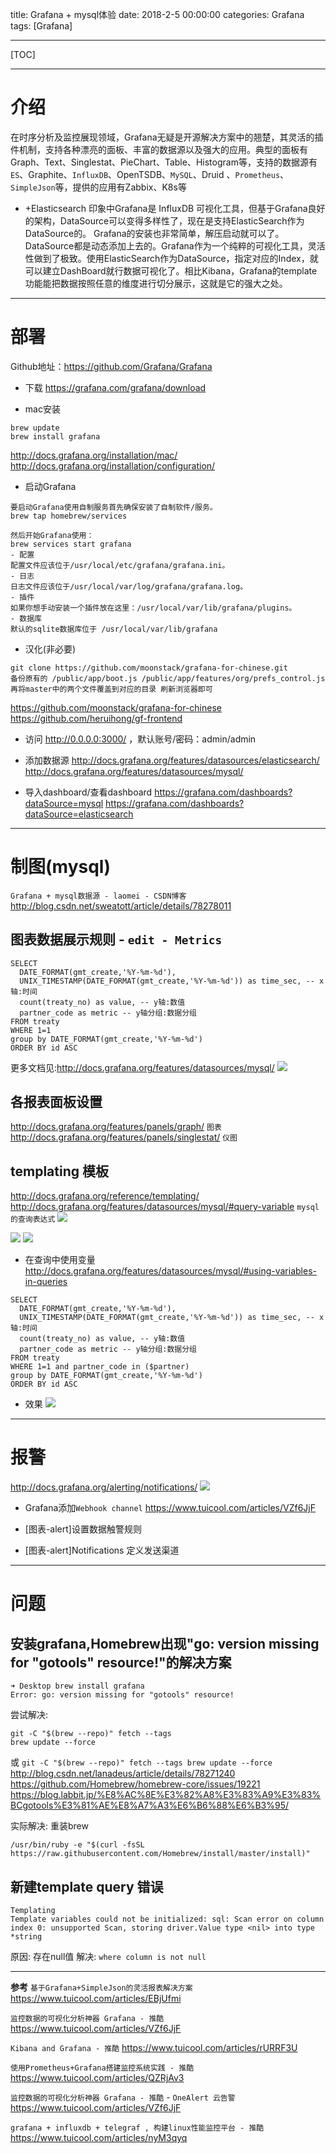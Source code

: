 title: Grafana + mysql体验
date: 2018-2-5 00:00:00
categories: Grafana
tags: [Grafana]

---
[TOC]

---
# 介绍
在时序分析及监控展现领域，Grafana无疑是开源解决方案中的翘楚，其灵活的插件机制，支持各种漂亮的面板、丰富的数据源以及强大的应用。典型的面板有Graph、Text、Singlestat、PieChart、Table、Histogram等，支持的数据源有`ES`、Graphite、`InfluxDB`、OpenTSDB、`MySQL`、Druid 、`Prometheus`、`SimpleJson`等，提供的应用有Zabbix、K8s等

- +Elasticsearch
印象中Grafana是 InfluxDB 可视化工具，但基于Grafana良好的架构，DataSource可以变得多样性了，现在是支持ElasticSearch作为DataSource的。 Grafana的安装也非常简单，解压启动就可以了。DataSource都是动态添加上去的。Grafana作为一个纯粹的可视化工具，灵活性做到了极致。使用ElasticSearch作为DataSource，指定对应的Index，就可以建立DashBoard就行数据可视化了。相比Kibana，Grafana的template功能能把数据按照任意的维度进行切分展示，这就是它的强大之处。

---
# 部署
Github地址：https://github.com/Grafana/Grafana

- 下载
https://grafana.com/grafana/download

- mac安装
```
brew update 
brew install grafana
```
http://docs.grafana.org/installation/mac/
http://docs.grafana.org/installation/configuration/

- 启动Grafana 
```
要启动Grafana使用自制服务首先确保安装了自制软件/服务。
brew tap homebrew/services

然后开始Grafana使用：
brew services start grafana
- 配置
配置文件应该位于/usr/local/etc/grafana/grafana.ini。
- 日志
日志文件应该位于/usr/local/var/log/grafana/grafana.log。
- 插件
如果你想手动安装一个插件放在这里：/usr/local/var/lib/grafana/plugins。
- 数据库
默认的sqlite数据库位于 /usr/local/var/lib/grafana
```
- 汉化(非必要)
```
git clone https://github.com/moonstack/grafana-for-chinese.git
备份原有的 /public/app/boot.js /public/app/features/org/prefs_control.js 再将master中的两个文件覆盖到对应的目录 刷新浏览器即可
```
https://github.com/moonstack/grafana-for-chinese
https://github.com/heruihong/gf-frontend

- 访问
http://0.0.0.0:3000/ ，默认账号/密码：admin/admin

- 添加数据源
http://docs.grafana.org/features/datasources/elasticsearch/
http://docs.grafana.org/features/datasources/mysql/

- 导入dashboard/查看dashboard
https://grafana.com/dashboards?dataSource=mysql
https://grafana.com/dashboards?dataSource=elasticsearch

---
# 制图(mysql)
`Grafana + mysql数据源 - laomei - CSDN博客`
http://blog.csdn.net/sweatott/article/details/78278011

## 图表数据展示规则 - `edit - Metrics`
```
SELECT
  DATE_FORMAT(gmt_create,'%Y-%m-%d'),
  UNIX_TIMESTAMP(DATE_FORMAT(gmt_create,'%Y-%m-%d')) as time_sec, -- x轴:时间
  count(treaty_no) as value, -- y轴:数值
  partner_code as metric -- y轴分组:数据分组
FROM treaty
WHERE 1=1
group by DATE_FORMAT(gmt_create,'%Y-%m-%d')
ORDER BY id ASC
```
更多文档见:http://docs.grafana.org/features/datasources/mysql/
![](http://7xnbs3.com1.z0.glb.clouddn.com/18-2-8/29820002.jpg)

## 各报表面板设置
http://docs.grafana.org/features/panels/graph/ `图表`
http://docs.grafana.org/features/panels/singlestat/ `仪图`

## templating 模板
http://docs.grafana.org/reference/templating/
http://docs.grafana.org/features/datasources/mysql/#query-variable `mysql的查询表达式`
![](http://7xnbs3.com1.z0.glb.clouddn.com/18-2-8/86842944.jpg)

![](http://7xnbs3.com1.z0.glb.clouddn.com/18-3-19/55292517.jpg)
![](http://7xnbs3.com1.z0.glb.clouddn.com/18-3-19/45274927.jpg)

- 在查询中使用变量
http://docs.grafana.org/features/datasources/mysql/#using-variables-in-queries
```
SELECT
  DATE_FORMAT(gmt_create,'%Y-%m-%d'),
  UNIX_TIMESTAMP(DATE_FORMAT(gmt_create,'%Y-%m-%d')) as time_sec, -- x轴:时间
  count(treaty_no) as value, -- y轴:数值
  partner_code as metric -- y轴分组:数据分组
FROM treaty
WHERE 1=1 and partner_code in ($partner)
group by DATE_FORMAT(gmt_create,'%Y-%m-%d')
ORDER BY id ASC
```
- 效果
![](http://7xnbs3.com1.z0.glb.clouddn.com/18-2-8/52927063.jpg)

---
# 报警
http://docs.grafana.org/alerting/notifications/
![](http://7xnbs3.com1.z0.glb.clouddn.com/18-2-8/8688942.jpg)

- Grafana添加`Webhook channel`
https://www.tuicool.com/articles/VZf6JjF

- [图表-alert]设置数据触警规则
-  [图表-alert]Notifications 定义发送渠道

---
# 问题
## 安装grafana,Homebrew出现"go: version missing for "gotools" resource!"的解决方案
```
➜ Desktop brew install grafana
Error: go: version missing for "gotools" resource!
```
尝试解决:
```
git -C "$(brew --repo)" fetch --tags
brew update --force
```
或 `git -C "$(brew --repo)" fetch --tags brew update --force`
http://blog.csdn.net/lanadeus/article/details/78271240
https://github.com/Homebrew/homebrew-core/issues/19221
https://blog.labbit.jp/%E8%AC%8E%E3%82%A8%E3%83%A9%E3%83%BCgotools%E3%81%AE%E8%A7%A3%E6%B6%88%E6%B3%95/

实际解决: 重装brew 
```
/usr/bin/ruby -e "$(curl -fsSL https://raw.githubusercontent.com/Homebrew/install/master/install)"
```

## 新建template query 错误
```
Templating
Template variables could not be initialized: sql: Scan error on column index 0: unsupported Scan, storing driver.Value type <nil> into type *string
```
原因: 存在null值
解决: `where column is not null`


---
**参考**
`基于Grafana+SimpleJson的灵活报表解决方案`
https://www.tuicool.com/articles/EBjUfmi

`监控数据的可视化分析神器 Grafana - 推酷`
https://www.tuicool.com/articles/VZf6JjF

`Kibana and Grafana - 推酷`
https://www.tuicool.com/articles/rURRF3U

`使用Prometheus+Grafana搭建监控系统实践 - 推酷`
https://www.tuicool.com/articles/QZRjAv3

`监控数据的可视化分析神器 Grafana - 推酷`  - `OneAlert 云告警`
https://www.tuicool.com/articles/VZf6JjF

`grafana + influxdb + telegraf , 构建linux性能监控平台 - 推酷`
https://www.tuicool.com/articles/nyM3qyq
